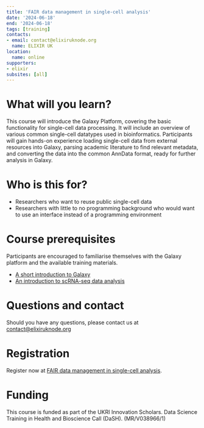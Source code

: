 ```yaml
---
title: 'FAIR data management in single-cell analysis'
date: '2024-06-18'
end: '2024-06-18'
tags: [training]
contacts:
- email: contact@elixiruknode.org
  name: ELIXIR UK
location:
  name: online
supporters:
- elixir
subsites: [all]
---
```


# What will you learn?

This course will introduce the Galaxy Platform, covering the basic functionality for single-cell data processing. It will include an overview of various common single-cell datatypes used in bioinformatics. Participants will gain hands-on experience loading single-cell data from external resources into Galaxy, parsing academic literature to find relevant metadata, and converting the data into the common AnnData format, ready for further analysis in Galaxy.


# Who is this for?

- Researchers who want to reuse public single-cell data
- Researchers with little to no programming background who would want to use an interface instead of a programming environment

# Course prerequisites 

Participants are encouraged to familiarise themselves with the Galaxy platform and the available training materials. 

- [A short introduction to Galaxy](https://training.galaxyproject.org/training-material/topics/introduction/tutorials/galaxy-intro-short/tutorial.html)
- [An introduction to scRNA-seq data analysis](https://training.galaxyproject.org/training-material/topics/single-cell/tutorials/scrna-intro/slides.html#1)

# Questions and contact

Should you have any questions, please contact us at contact@elixiruknode.org 

# Registration

Register now at [FAIR data management in single-cell analysis](https://bradford-ac-uk.zoom.us/meeting/register/tZwtfuihrz0pGNLVbpJi_5v85NktsmcZl2T3).


# Funding 

This course is funded as part of the UKRI Innovation Scholars. Data Science Training in Health and Bioscience Call (DaSH). (MR/V038966/1)

